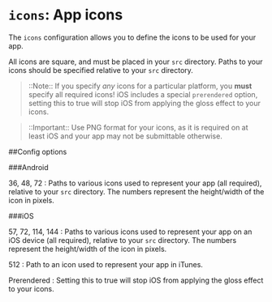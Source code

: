 ``icons``: App icons
====================

The ``icons`` configuration allows you to define the icons to be used for
your app.

All icons are square, and must be placed in your ``src``
directory. Paths to your icons should be specified relative to your `src` directory.

> ::Note:: If you specify *any* icons for a particular platform, you **must**
specify all required icons! iOS includes a special ``prerendered`` option, setting this to true
will stop iOS from applying the gloss effect to your icons.

> ::Important:: Use PNG format for your icons, as it is required on at least iOS and your app
may not be submittable otherwise.

##Config options

###Android

36, 48, 72
: 	Paths to various icons used to represent your app (all required), relative to your `src` directory.
	The numbers represent the height/width of the icon in pixels.

###iOS

57, 72, 114, 144
: 	Paths to various icons used to represent your app on an iOS device (all required), relative to your `src` directory.
	The numbers represent the height/width of the icon in pixels.

512
:	Path to an icon used to represent your app in iTunes.

Prerendered
: 	Setting this to true will stop iOS from applying the gloss effect to your icons.